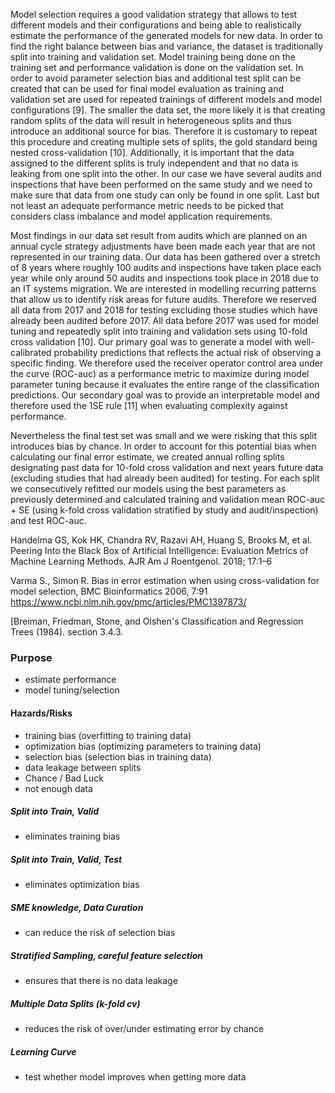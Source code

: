 Model selection requires a good validation strategy that allows to test different models and their configurations and being able to realistically estimate the performance of the generated models for new data. In order to find the right balance between bias and variance, the dataset is traditionally split into training and validation set. Model training being done on the training set and performance validation is done on the validation set. In order to avoid parameter selection bias and additional test split can be created that can be used for final model evaluation as training and validation set are used for repeated trainings of different models and model configurations [9]. The smaller the data set, the more likely it is that creating random splits of the data will result in heterogeneous splits and thus introduce an additional source for bias. Therefore it is customary to repeat this procedure and creating multiple sets of splits, the gold standard being nested cross-validation [10]. Additionally, it is important that the data assigned to the different splits is truly independent and that no data is leaking from one split into the other. In our case we have several audits and inspections that have been performed on the same study and we need to make sure that data from one study can only be found in one split. Last but not least an adequate performance metric needs to be picked that considers class imbalance and model application requirements.

Most findings in our data set result from audits which are planned on an annual cycle strategy adjustments have been made each year that are not represented in our training data. Our data has been gathered over a stretch of 8 years where roughly 100 audits and inspections have taken place each year while only around 50 audits and inspections took place in 2018 due to an  IT systems migration. We are interested in modelling recurring patterns that allow us to identify risk areas for future audits. Therefore we reserved all data from 2017 and 2018 for testing excluding those studies which have already been audited before 2017. All data before 2017 was used for model tuning and repeatedly split into training and validation sets using 10-fold cross validation [10]. Our primary goal was to generate a model with well-calibrated probability predictions that reflects the actual risk of observing a specific finding. We therefore used the receiver operator control area under the curve (ROC-auc) as a performance metric to maximize during model parameter tuning because it evaluates the entire range of the classification predictions. Our secondary goal was to provide an interpretable model and therefore used the 1SE rule [11] when evaluating complexity against performance. 

Nevertheless the final test set was small and we were risking that this split introduces bias by chance. In order to account for this potential bias when calculating our final error estimate, we created annual rolling splits designating past data for 10-fold cross validation and next years future data (excluding studies that had already been audited) for testing. For each split we consecutively refitted our models using the best parameters as previously determined and calculated training and validation mean ROC-auc + SE (using k-fold cross validation stratified by study and audit/inspection) and test ROC-auc.


Handelma GS, Kok HK, Chandra RV, Razavi AH, Huang S, Brooks M, et al. Peering Into the Black Box of Artificial Intelligence: Evaluation Metrics of Machine Learning Methods. AJR Am J Roentgenol. 2018; 17:1–6

Varma S., Simon R. Bias in error estimation when using cross-validation for model selection, BMC Bioinformatics 2006, 7:91
https://www.ncbi.nlm.nih.gov/pmc/articles/PMC1397873/

[Breiman, Friedman, Stone, and Olshen's Classification and Regression Trees (1984). section 3.4.3.


### Purpose
- estimate performance
- model tuning/selection

#### Hazards/Risks 
- training bias (overfitting to training data)
- optimization bias (optimizing parameters to training data)
- selection bias (selection bias in training data)
- data leakage between splits
- Chance / Bad Luck
- not enough data

##### Split into Train, Valid
- eliminates training bias

##### Split into Train, Valid, Test
- eliminates optimization bias

#####  SME knowledge, Data Curation
- can reduce the risk of selection bias

#####  Stratified Sampling, careful feature selection
- ensures that there is no data leakage

#####  Multiple Data Splits (k-fold cv)
- reduces the risk of over/under estimating error by chance

#####  Learning Curve
- test whether model improves when getting more data
